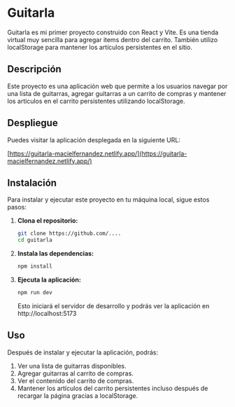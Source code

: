 # Guitarla

Guitarla es mi primer proyecto construido con React y Vite. Es una tienda virtual muy sencilla para agregar items dentro del carrito. También utilizo localStorage para mantener los artículos persistentes en el sitio.

## Descripción

Este proyecto es una aplicación web que permite a los usuarios navegar por una lista de guitarras, agregar guitarras a un carrito de compras y mantener los artículos en el carrito persistentes utilizando localStorage.

## Despliegue

Puedes visitar la aplicación desplegada en la siguiente URL:

[https://guitarla-macielfernandez.netlify.app/](https://guitarla-macielfernandez.netlify.app/)

## Instalación

Para instalar y ejecutar este proyecto en tu máquina local, sigue estos pasos:

1. **Clona el repositorio:**

   ```bash
   git clone https://github.com/....
   cd guitarla
   ```
2. **Instala las dependencias:**
    ```bash
    npm install
    ```
3. **Ejecuta la aplicación:**
    ```bash
    npm run dev
    ```
    Esto iniciará el servidor de desarrollo y podrás ver la aplicación en http://localhost:5173

## Uso  

Después de instalar y ejecutar la aplicación, podrás:

1. Ver una lista de guitarras disponibles.
2. Agregar guitarras al carrito de compras.
3. Ver el contenido del carrito de compras.
4. Mantener los artículos del carrito persistentes incluso después de recargar la página gracias a localStorage.
